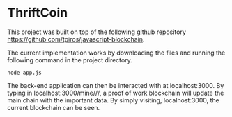 # ThriftCoin

This project was built on top of the following github repository https://github.com/tpiros/javascript-blockchain.

The current implementation works by downloading the files and running the following command in the project directory.

```
node app.js
```

The back-end application can then be interacted with at localhost:3000.
By typing in localhost:3000/mine/<sender>/<receiver>/<amount>, a proof of work blockchain will update the main chain with the important data.
By simply visiting, localhost:3000, the current blockchain can be seen.
